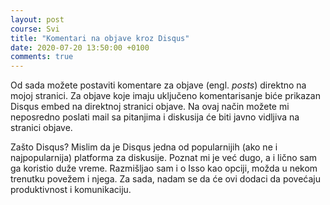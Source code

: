 ```yaml
---
layout: post
course: Svi
title: "Komentari na objave kroz Disqus"
date: 2020-07-20 13:50:00 +0100
comments: true
---
```


Od sada možete postaviti komentare za objave (engl. _posts_) direktno na mojoj stranici. 
Za objave koje imaju uključeno komentarisanje biće prikazan Disqus embed na direktnoj 
stranici objave. Na ovaj način možete mi neposredno poslati mail sa pitanjima i diskusija
će biti javno vidljiva na stranici objave.

Zašto Disqus? Mislim da je Disqus jedna od popularnijih (ako ne i najpopularnija) platforma
za diskusije. Poznat mi je već dugo, a i lično sam ga koristio duže vreme. Razmišljao sam i 
o Isso kao opciji, možda u nekom trenutku povežem i njega. Za sada, nadam se da će ovi dodaci
da povećaju produktivnost i komunikaciju.
